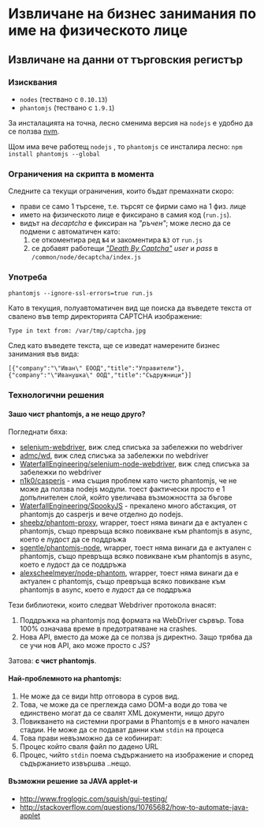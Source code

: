 # Извличане на бизнес занимания по име на физическото лице
## Извличане на данни от търговския регистър

### Изисквания
 - `nodes`  (тествано с `0.10.13`)
 - `phantomjs`  (тествано с `1.9.1`)

За инсталацията на точна, лесно сменима версия на `nodejs` е удобно да се ползва [nvm](https://github.com/creationix/nvm).

Щом има вече работещ `nodejs` , то `phantomjs`  се инсталира лесно: `npm install phantomjs --global` 

### Ограничения на скрипта в момента 
Следните са текущи ограничения, които бъдат премахнати скоро:

  - прави се само 1 търсене, т.е. търсят се фирми само на 1 физ. лице
  - името на физическото лице е фиксирано в самия код (`run.js`).
  - видът на *decaptcha* е фиксиран на *"ръчен"*; може лесно да се подмени с автоматичен като:
    1. се откоментира ред `№4` и закоментира `№3` от `run.js`
    1. се добавят работещи [*"Death By Captcha"*](http://deathbycaptcha.com/user/login) *user* и *pass* в `/common/node/decaptcha/index.js`

### Употреба

```
phantomjs --ignore-ssl-errors=true run.js
```

Като в текущия, полуавтоматичен вид ще поиска да въведете текста от свалено във temp директорията CAPTCHA изображение:

```
Type in text from: /var/tmp/captcha.jpg
```

След като въведете текста, ще се изведат намерените бизнес занимания във вида:

```
[{"company":"\"Иван\" ЕООД","title":"Управители"},{"company":"\"Иванушка\" ООД","title":"Съдружници"}]
```

### Технологични решения

#### Зашо чист phantomjs, а не нещо друго?

Погледнати бяха:

 - [selenium-webdriver](https://code.google.com/p/selenium/wiki/WebDriverJs), виж след списъка за забележки по webdriver
 - [admc/wd](https://github.com/admc/wd), виж след списъка за забележки по webdriver
 - [WaterfallEngineering/selenium-node-webdriver](https://github.com/WaterfallEngineering/selenium-node-webdriver), виж след списъка за забележки по webdriver
 - [n1k0/casperjs](https://github.com/n1k0/casperjs) - има същия проблем като чисто phantomjs, че не може да ползва nodejs модули. тоест фактически просто е 1 допълнителен слой, който увеличава възможността за бъгове
 - [WaterfallEngineering/SpookyJS](https://github.com/WaterfallEngineering/SpookyJS) - прекалено много абстакция, от phantomjs до casperjs и вече отделно до nodejs.
 - [sheebz/phantom-proxy](https://github.com/sheebz/phantom-proxy), wrapper, тоест няма винаги да е актуален с phantomjs, също превръща всяко повикване към phantomjs в async, което е лудост да се поддръжа
 - [sgentle/phantomjs-node](https://github.com/sgentle/phantomjs-node), wrapper, тоест няма винаги да е актуален с phantomjs, също превръща всяко повикване към phantomjs в async, което е лудост да се поддръжа
 - [alexscheelmeyer/node-phantom](https://github.com/alexscheelmeyer/node-phantom), wrapper, тоест няма винаги да е актуален с phantomjs, също превръща всяко повикване към phantomjs в async, което е лудост да се поддръжа

Тези библиотеки, които следват Webdriver протокола внасят:
 1. Поддръжка на phantomjs под формата на WebDriver сървър. Това 100% означава време в предотратяване на crashes.
 1. Нова API, вместо да може да се ползва js директно. Защо трябва да се учи нов API, ако може просто с JS?

Затова: **с чист phantomjs**.

#### Най-проблемното на phantomjs:

1. Не може да се види http отговора в суров вид.
1. Това, че може да се преглежда само DOM-а води до това че единствено могат да се свалят XML документи, нищо друго
1. Повикването на системни програми в Phantomjs е в много начален стадии. Не може да се подават данни към `stdin` на процеса
1. Това прави невъзможно да се кобинират:
  1. Процес който сваля файл по дадено URL
  1. Процес, чийто `stdin` поема съдържанието на изображение и според съдържанието извършва ..нещо.

#### Възможни решение за JAVA applet-и

 - http://www.froglogic.com/squish/gui-testing/
 - http://stackoverflow.com/questions/10765682/how-to-automate-java-applet
